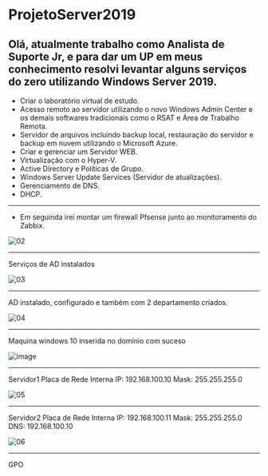 # ProjetoServer2019

Olá, atualmente trabalho como Analista de Suporte Jr, e para dar um UP em meus conhecimento 
resolvi levantar alguns serviços do zero utilizando Windows Server 2019.
---------------------------------------------------------------------------------------------
*   Criar o laboratório virtual de estudo.
*   Acesso remoto ao servidor utilizando o novo Windows Admin Center e os demais softwares 
tradicionais como o RSAT e Área de Trabalho Remota.
*   Servidor de arquivos incluindo backup local, restauração do servidor e backup em nuvem 
utilizando o Microsoft Azure.
*   Criar e gerenciar um Servidor WEB.
*   Virtualização com o Hyper-V.
*   Active Directory e Políticas de Grupo.
*   Windows Server Update Services (Servidor de atualizações).
*   Gerenciamento de DNS.
*   DHCP.
---------------------------------------------------------------------------------------------
- Em seguinda irei montar um firewall Pfsense junto ao monitoramento do Zabbix. 

![02](https://user-images.githubusercontent.com/100032235/179428850-b0da3751-92ba-4fe6-bd3f-86a4fc2122a1.png)

---------------------------------------------------------------------------------------------
Serviços de AD instalados 

![03](https://user-images.githubusercontent.com/100032235/179430486-bdac5975-5041-4053-94e0-ce1882ab3ae9.png)

---------------------------------------------------------------------------------------------
AD instalado, configurado e também com 2 departamento criados.

![04](https://user-images.githubusercontent.com/100032235/179858806-24535ebd-347c-4206-8818-7523fc1f2b76.png)

---------------------------------------------------------------------------------------------
Maquina windows 10 inserida no domínio com suceso

![image](https://user-images.githubusercontent.com/100032235/179870793-4cb23f01-b71f-4a44-80a8-f3f45c75608c.png)

---------------------------------------------------------------------------------------------
Servidor1 
Placa de Rede Interna IP: 192.168.100.10
                    Mask: 255.255.255.0

![05](https://user-images.githubusercontent.com/100032235/180627852-d06699d2-f5e3-4aa4-bf65-95bab8989d0d.png)

---------------------------------------------------------------------------------------------
Servidor2 
Placa de Rede Interna IP: 192.168.100.11
                    Mask: 255.255.255.0
                     DNS: 192.168.100.10

![06](https://user-images.githubusercontent.com/100032235/180627854-7be73d75-2db1-4761-a1f0-086d75a7dbd5.png)

---------------------------------------------------------------------------------------------
GPO

                  
